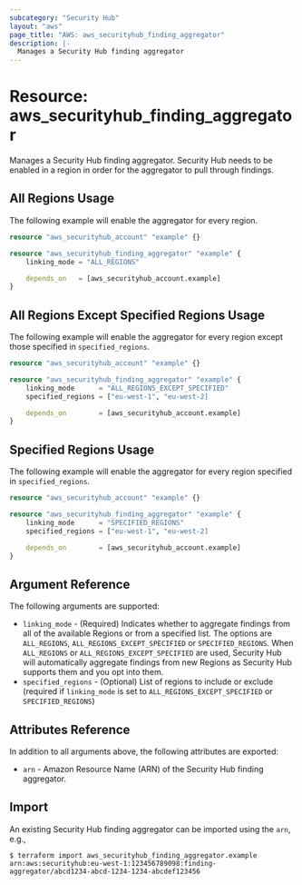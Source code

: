 ```yaml
---
subcategory: "Security Hub"
layout: "aws"
page_title: "AWS: aws_securityhub_finding_aggregator"
description: |-
  Manages a Security Hub finding aggregator
---
```


# Resource: aws_securityhub_finding_aggregator

Manages a Security Hub finding aggregator. Security Hub needs to be enabled in a region in order for the aggregator to pull through findings.

## All Regions Usage

The following example will enable the aggregator for every region.

```terraform
resource "aws_securityhub_account" "example" {}

resource "aws_securityhub_finding_aggregator" "example" {
    linking_mode = "ALL_REGIONS"

    depends_on   = [aws_securityhub_account.example]
}
```

## All Regions Except Specified Regions Usage

The following example will enable the aggregator for every region except those specified in `specified_regions`.

```terraform
resource "aws_securityhub_account" "example" {}

resource "aws_securityhub_finding_aggregator" "example" {
    linking_mode      = "ALL_REGIONS_EXCEPT_SPECIFIED"
    specified_regions = ["eu-west-1", "eu-west-2]

    depends_on        = [aws_securityhub_account.example]
}
```

## Specified Regions Usage

The following example will enable the aggregator for every region specified in `specified_regions`.

```terraform
resource "aws_securityhub_account" "example" {}

resource "aws_securityhub_finding_aggregator" "example" {
    linking_mode      = "SPECIFIED_REGIONS"
    specified_regions = ["eu-west-1", "eu-west-2]

    depends_on        = [aws_securityhub_account.example]
}
```

## Argument Reference

The following arguments are supported:

- `linking_mode` - (Required) Indicates whether to aggregate findings from all of the available Regions or from a specified list. The options are `ALL_REGIONS`, `ALL_REGIONS_EXCEPT_SPECIFIED` or `SPECIFIED_REGIONS`. When `ALL_REGIONS` or `ALL_REGIONS_EXCEPT_SPECIFIED` are used, Security Hub will automatically aggregate findings from new Regions as Security Hub supports them and you opt into them.
- `specified_regions` - (Optional) List of regions to include or exclude (required if `linking_mode` is set to `ALL_REGIONS_EXCEPT_SPECIFIED` or `SPECIFIED_REGIONS`)

## Attributes Reference

In addition to all arguments above, the following attributes are exported:

- `arn` - Amazon Resource Name (ARN) of the Security Hub finding aggregator.

## Import

An existing Security Hub finding aggregator can be imported using the `arn`, e.g.,

```
$ terraform import aws_securityhub_finding_aggregator.example arn:aws:securityhub:eu-west-1:123456789098:finding-aggregator/abcd1234-abcd-1234-1234-abcdef123456
```
